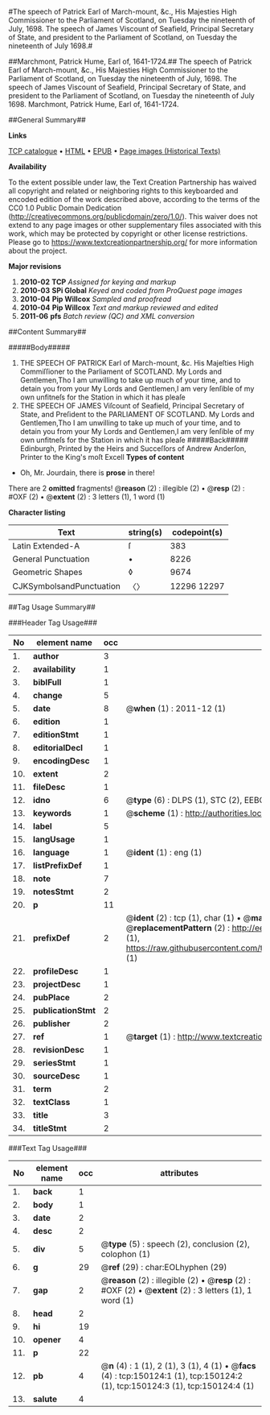 #The speech of Patrick Earl of March-mount, &c., His Majesties High Commissioner to the Parliament of Scotland, on Tuesday the nineteenth of July, 1698. The speech of James Viscount of Seafield, Principal Secretary of State, and president to the Parliament of Scotland, on Tuesday  the nineteenth of July 1698.#

##Marchmont, Patrick Hume, Earl of, 1641-1724.##
The speech of Patrick Earl of March-mount, &c., His Majesties High Commissioner to the Parliament of Scotland, on Tuesday the nineteenth of July, 1698. The speech of James Viscount of Seafield, Principal Secretary of State, and president to the Parliament of Scotland, on Tuesday  the nineteenth of July 1698.
Marchmont, Patrick Hume, Earl of, 1641-1724.

##General Summary##

**Links**

[TCP catalogue](http://www.ota.ox.ac.uk/tcp/)  • 
[HTML](http://tei.it.ox.ac.uk/tcp/Texts-HTML/free/A89/A89521.html)  • 
[EPUB](http://tei.it.ox.ac.uk/tcp/Texts-EPUB/free/A89/A89521.epub) • 
[Page images (Historical Texts)](https://historicaltexts.jisc.ac.uk/eebo-36282380e)

**Availability**

To the extent possible under law, the Text Creation Partnership has waived all copyright and related or neighboring rights to this keyboarded and encoded edition of the work described above, according to the terms of the CC0 1.0 Public Domain Dedication (http://creativecommons.org/publicdomain/zero/1.0/). This waiver does not extend to any page images or other supplementary files associated with this work, which may be protected by copyright or other license restrictions. Please go to https://www.textcreationpartnership.org/ for more information about the project.

**Major revisions**

1. __2010-02__ __TCP__ *Assigned for keying and markup*
1. __2010-03__ __SPi Global__ *Keyed and coded from ProQuest page images*
1. __2010-04__ __Pip Willcox__ *Sampled and proofread*
1. __2010-04__ __Pip Willcox__ *Text and markup reviewed and edited*
1. __2011-06__ __pfs__ *Batch review (QC) and XML conversion*

##Content Summary##

#####Body#####

1. THE SPEECH OF PATRICK Earl of March-mount,
&c. His Majeſties High Commiſſioner to the
Parliament of SCOTLAND.
My Lords and Gentlemen,Tho I am unwilling to take up much of your time, and to detain you from your My Lords and Gentlemen,I am very ſenſible of my own unfitneſs for the Station in which it has pleaſe
1. THE SPEECH OF JAMES Viſcount of Seafield, Principal Secretary of State, and Preſident to the PARLIAMENT OF SCOTLAND.
My Lords and Gentlemen,Tho I am unwilling to take up much of your time, and to detain you from your My Lords and Gentlemen,I am very ſenſible of my own unfitneſs for the Station in which it has pleaſe
#####Back#####
Edinburgh, Printed by the Heirs and Succeſſors of
Andrew Anderſon, Printer to the King's moſt Excell
**Types of content**

  * Oh, Mr. Jourdain, there is **prose** in there!

There are 2 **omitted** fragments! 
 @__reason__ (2) : illegible (2)  •  @__resp__ (2) : #OXF (2)  •  @__extent__ (2) : 3 letters (1), 1 word (1)

**Character listing**


|Text|string(s)|codepoint(s)|
|---|---|---|
|Latin Extended-A|ſ|383|
|General Punctuation|•|8226|
|Geometric Shapes|◊|9674|
|CJKSymbolsandPunctuation|〈〉|12296 12297|

##Tag Usage Summary##

###Header Tag Usage###

|No|element name|occ|attributes|
|---|---|---|---|
|1.|__author__|3||
|2.|__availability__|1||
|3.|__biblFull__|1||
|4.|__change__|5||
|5.|__date__|8| @__when__ (1) : 2011-12 (1)|
|6.|__edition__|1||
|7.|__editionStmt__|1||
|8.|__editorialDecl__|1||
|9.|__encodingDesc__|1||
|10.|__extent__|2||
|11.|__fileDesc__|1||
|12.|__idno__|6| @__type__ (6) : DLPS (1), STC (2), EEBO-CITATION (1), OCLC (1), VID (1)|
|13.|__keywords__|1| @__scheme__ (1) : http://authorities.loc.gov/ (1)|
|14.|__label__|5||
|15.|__langUsage__|1||
|16.|__language__|1| @__ident__ (1) : eng (1)|
|17.|__listPrefixDef__|1||
|18.|__note__|7||
|19.|__notesStmt__|2||
|20.|__p__|11||
|21.|__prefixDef__|2| @__ident__ (2) : tcp (1), char (1)  •  @__matchPattern__ (2) : ([0-9\-]+):([0-9IVX]+) (1), (.+) (1)  •  @__replacementPattern__ (2) : http://eebo.chadwyck.com/downloadtiff?vid=$1&page=$2 (1), https://raw.githubusercontent.com/textcreationpartnership/Texts/master/tcpchars.xml#$1 (1)|
|22.|__profileDesc__|1||
|23.|__projectDesc__|1||
|24.|__pubPlace__|2||
|25.|__publicationStmt__|2||
|26.|__publisher__|2||
|27.|__ref__|1| @__target__ (1) : http://www.textcreationpartnership.org/docs/. (1)|
|28.|__revisionDesc__|1||
|29.|__seriesStmt__|1||
|30.|__sourceDesc__|1||
|31.|__term__|2||
|32.|__textClass__|1||
|33.|__title__|3||
|34.|__titleStmt__|2||


###Text Tag Usage###

|No|element name|occ|attributes|
|---|---|---|---|
|1.|__back__|1||
|2.|__body__|1||
|3.|__date__|2||
|4.|__desc__|2||
|5.|__div__|5| @__type__ (5) : speech (2), conclusion (2), colophon (1)|
|6.|__g__|29| @__ref__ (29) : char:EOLhyphen (29)|
|7.|__gap__|2| @__reason__ (2) : illegible (2)  •  @__resp__ (2) : #OXF (2)  •  @__extent__ (2) : 3 letters (1), 1 word (1)|
|8.|__head__|2||
|9.|__hi__|19||
|10.|__opener__|4||
|11.|__p__|22||
|12.|__pb__|4| @__n__ (4) : 1 (1), 2 (1), 3 (1), 4 (1)  •  @__facs__ (4) : tcp:150124:1 (1), tcp:150124:2 (1), tcp:150124:3 (1), tcp:150124:4 (1)|
|13.|__salute__|4||
